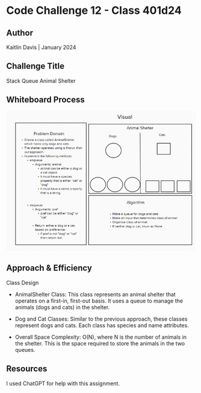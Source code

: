 # Code Challenge 12 - Class 401d24

## Author
Kaitlin Davis | January 2024

## Challenge Title
Stack Queue Animal Shelter

## Whiteboard Process
![Whiteboard for Stack Queue Animal Shelter](code12.png)

## Approach & Efficiency
Class Design

* AnimalShelter Class: This class represents an animal shelter that operates on a first-in, first-out basis. It uses a queue to manage the animals (dogs and cats) in the shelter.

* Dog and Cat Classes: Similar to the previous approach, these classes represent dogs and cats. Each class has species and name attributes.

* Overall Space Complexity: O(N), where N is the number of animals in the shelter. This is the space required to store the animals in the two queues.

## Resources
I used ChatGPT for help with this assignment. 